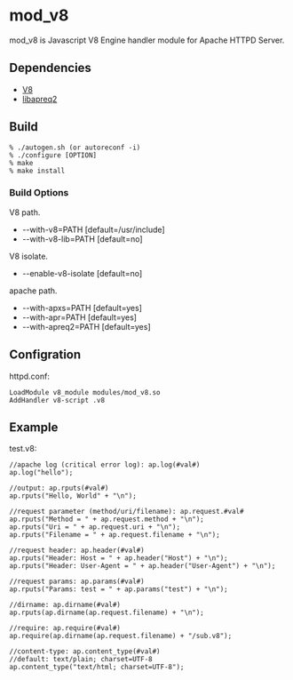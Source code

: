 # mod_v8 #

mod_v8 is Javascript V8 Engine handler module for Apache HTTPD Server.

## Dependencies ##

* [V8](http://code.google.com/p/v8)
* [libapreq2](http://httpd.apache.org/apreq)

## Build ##

    % ./autogen.sh (or autoreconf -i)
    % ./configure [OPTION]
    % make
    % make install

### Build Options ###

V8 path.

* --with-v8=PATH  [default=/usr/include]
* --with-v8-lib=PATH  [default=no]

V8 isolate.

* --enable-v8-isolate  [default=no]

apache path.

* --with-apxs=PATH  [default=yes]
* --with-apr=PATH  [default=yes]
* --with-apreq2=PATH  [default=yes]

## Configration ##

httpd.conf:

    LoadModule v8_module modules/mod_v8.so
    AddHandler v8-script .v8

## Example ##

test.v8:

    //apache log (critical error log): ap.log(#val#)
    ap.log("hello");

    //output: ap.rputs(#val#)
    ap.rputs("Hello, World" + "\n");

    //request parameter (method/uri/filename): ap.request.#val#
    ap.rputs("Method = " + ap.request.method + "\n");
    ap.rputs("Uri = " + ap.request.uri + "\n");
    ap.rputs("Filename = " + ap.request.filename + "\n");

    //request header: ap.header(#val#)
    ap.rputs("Header: Host = " + ap.header("Host") + "\n");
    ap.rputs("Header: User-Agent = " + ap.header("User-Agent") + "\n");

    //request params: ap.params(#val#)
    ap.rputs("Params: test = " + ap.params("test") + "\n");

    //dirname: ap.dirname(#val#)
    ap.rputs(ap.dirname(ap.request.filename) + "\n");

    //require: ap.require(#val#)
    ap.require(ap.dirname(ap.request.filename) + "/sub.v8");

    //content-type: ap.content_type(#val#)
    //default: text/plain; charset=UTF-8
    ap.content_type("text/html; charset=UTF-8");
